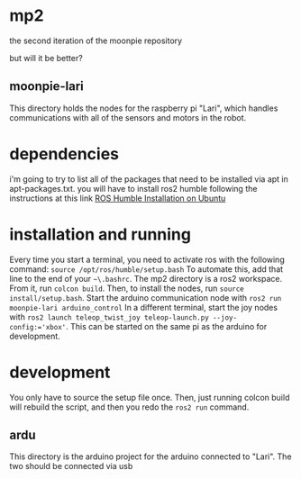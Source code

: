 # mp2
the second iteration of the moonpie repository

but will it be better?



## moonpie-lari
This directory holds the nodes for the raspberry pi "Lari", which handles communications with all of the sensors and motors in the robot.

# dependencies
i'm going to try to list all of the packages that need to be installed via apt in apt-packages.txt.
you will have to install ros2 humble following the instructions at this link [ROS Humble Installation on Ubuntu](https://docs.ros.org/en/humble/Installation/Ubuntu-Install-Debs.html)

# installation and running
Every time you start a terminal, you need to activate ros with the following command: `source /opt/ros/humble/setup.bash`
To automate this, add that line to the end of your `~\.bashrc`.
The mp2 directory is a ros2 workspace. From it, run `colcon build`. Then, to install the nodes, run `source install/setup.bash`.
Start the arduino communication node with `ros2 run moonpie-lari arduino_control`
In a different terminal, start the joy nodes with `ros2 launch teleop_twist_joy teleop-launch.py --joy-config:='xbox'`. This can be started on the same pi as the arduino for development.

# development
You only have to source the setup file once. Then, just running colcon build will rebuild the script, and then you redo the `ros2 run` command.

## ardu 
This directory is the arduino project for the arduino connected to "Lari". The two should be connected via usb
